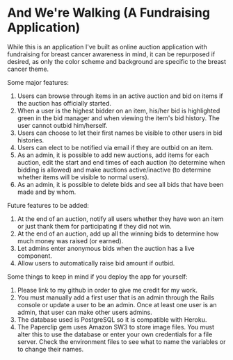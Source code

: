 # And We're Walking (A Fundraising Application)

While this is an application I've built as online auction application with fundraising for breast cancer awareness in mind, it can be repurposed if desired, as only the color scheme and background are specific to the breast cancer theme.

Some major features:
1. Users can browse through items in an active auction and bid on items if the auction has officially started.
2. When a user is the highest bidder on an item, his/her bid is highlighted green in the bid manager and when viewing the item's bid history. The user cannot outbid him/herself.
3. Users can choose to let their first names be visible to other users in bid histories.
4. Users can elect to be notified via email if they are outbid on an item.
5. As an admin, it is possible to add new auctions, add items for each auction, edit the start and end times of each auction (to determine when bidding is allowed) and make auctions active/inactive (to determine whether items will be visible to normal users).
6. As an admin, it is possible to delete bids and see all bids that have been made and by whom.

Future features to be added:
1. At the end of an auction, notify all users whether they have won an item or just thank them for participating if they did not win.
2. At the end of an auction, add up all the winning bids to determine how much money was raised (or earned).
3. Let admins enter anonymous bids when the auction has a live component.
4. Allow users to automatically raise bid amount if outbid.

Some things to keep in mind if you deploy the app for yourself:
1. Please link to my github in order to give me credit for my work. 
2. You must manually add a first user that is an admin through the Rails console or update a user to be an admin. Once at least one user is an admin, that user can make other users admins.
3. The database used is PostgreSQL so it is compatible with Heroku. 
4. The Paperclip gem uses Amazon SW3 to store image files. You must alter this to use the database or enter your own credentials for a file server. Check the environment files to see what to name the variables or to change their names.
